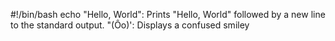 #!/bin/bash
echo "Hello, World": Prints "Hello, World" followed by a new line to the standard output.
"(Ôo)': Displays a confused smiley
